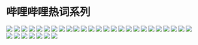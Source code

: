 # 哔哩哔哩热词系列

![](https://cdn.jsdelivr.net/gh/2x-ercha/twikoo-magic@master/image/bilibiliHotKey/1.jpg)
![](https://cdn.jsdelivr.net/gh/2x-ercha/twikoo-magic@master/image/bilibiliHotKey/10.jpg)
![](https://cdn.jsdelivr.net/gh/2x-ercha/twikoo-magic@master/image/bilibiliHotKey/11.jpg)
![](https://cdn.jsdelivr.net/gh/2x-ercha/twikoo-magic@master/image/bilibiliHotKey/12.jpg)
![](https://cdn.jsdelivr.net/gh/2x-ercha/twikoo-magic@master/image/bilibiliHotKey/13.jpg)
![](https://cdn.jsdelivr.net/gh/2x-ercha/twikoo-magic@master/image/bilibiliHotKey/14.jpg)
![](https://cdn.jsdelivr.net/gh/2x-ercha/twikoo-magic@master/image/bilibiliHotKey/15.jpg)
![](https://cdn.jsdelivr.net/gh/2x-ercha/twikoo-magic@master/image/bilibiliHotKey/16.jpg)
![](https://cdn.jsdelivr.net/gh/2x-ercha/twikoo-magic@master/image/bilibiliHotKey/17.jpg)
![](https://cdn.jsdelivr.net/gh/2x-ercha/twikoo-magic@master/image/bilibiliHotKey/18.jpg)
![](https://cdn.jsdelivr.net/gh/2x-ercha/twikoo-magic@master/image/bilibiliHotKey/19.jpg)
![](https://cdn.jsdelivr.net/gh/2x-ercha/twikoo-magic@master/image/bilibiliHotKey/2.jpg)
![](https://cdn.jsdelivr.net/gh/2x-ercha/twikoo-magic@master/image/bilibiliHotKey/20.jpg)
![](https://cdn.jsdelivr.net/gh/2x-ercha/twikoo-magic@master/image/bilibiliHotKey/21.jpg)
![](https://cdn.jsdelivr.net/gh/2x-ercha/twikoo-magic@master/image/bilibiliHotKey/22.jpg)
![](https://cdn.jsdelivr.net/gh/2x-ercha/twikoo-magic@master/image/bilibiliHotKey/23.jpg)
![](https://cdn.jsdelivr.net/gh/2x-ercha/twikoo-magic@master/image/bilibiliHotKey/24.jpg)
![](https://cdn.jsdelivr.net/gh/2x-ercha/twikoo-magic@master/image/bilibiliHotKey/25.jpg)
![](https://cdn.jsdelivr.net/gh/2x-ercha/twikoo-magic@master/image/bilibiliHotKey/26.jpg)
![](https://cdn.jsdelivr.net/gh/2x-ercha/twikoo-magic@master/image/bilibiliHotKey/27.jpg)
![](https://cdn.jsdelivr.net/gh/2x-ercha/twikoo-magic@master/image/bilibiliHotKey/28.jpg)
![](https://cdn.jsdelivr.net/gh/2x-ercha/twikoo-magic@master/image/bilibiliHotKey/29.jpg)
![](https://cdn.jsdelivr.net/gh/2x-ercha/twikoo-magic@master/image/bilibiliHotKey/3.jpg)
![](https://cdn.jsdelivr.net/gh/2x-ercha/twikoo-magic@master/image/bilibiliHotKey/30.jpg)
![](https://cdn.jsdelivr.net/gh/2x-ercha/twikoo-magic@master/image/bilibiliHotKey/31.jpg)
![](https://cdn.jsdelivr.net/gh/2x-ercha/twikoo-magic@master/image/bilibiliHotKey/32.jpg)
![](https://cdn.jsdelivr.net/gh/2x-ercha/twikoo-magic@master/image/bilibiliHotKey/4.jpg)
![](https://cdn.jsdelivr.net/gh/2x-ercha/twikoo-magic@master/image/bilibiliHotKey/5.jpg)
![](https://cdn.jsdelivr.net/gh/2x-ercha/twikoo-magic@master/image/bilibiliHotKey/6.jpg)
![](https://cdn.jsdelivr.net/gh/2x-ercha/twikoo-magic@master/image/bilibiliHotKey/7.jpg)
![](https://cdn.jsdelivr.net/gh/2x-ercha/twikoo-magic@master/image/bilibiliHotKey/8.jpg)
![](https://cdn.jsdelivr.net/gh/2x-ercha/twikoo-magic@master/image/bilibiliHotKey/9.jpg)
